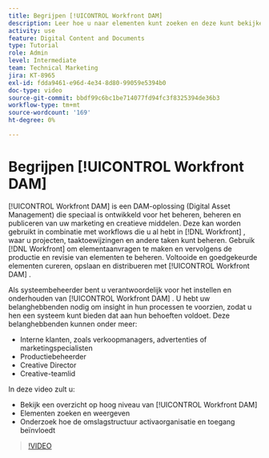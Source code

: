 ```yaml
---
title: Begrijpen [!UICONTROL Workfront DAM]
description: Leer hoe u naar elementen kunt zoeken en deze kunt bekijken, en hoe de mapstructuur de organisatie van middelen en toegang in [!UICONTROL Workfront DAM] beïnvloedt.
activity: use
feature: Digital Content and Documents
type: Tutorial
role: Admin
level: Intermediate
team: Technical Marketing
jira: KT-8965
exl-id: fdda9461-e96d-4e34-8d80-99059e5394b0
doc-type: video
source-git-commit: bbdf99c6bc1be714077fd94fc3f8325394de36b3
workflow-type: tm+mt
source-wordcount: '169'
ht-degree: 0%

---
```


# Begrijpen [!UICONTROL Workfront DAM]

[!UICONTROL Workfront DAM] is een DAM-oplossing (Digital Asset Management) die speciaal is ontwikkeld voor het beheren, beheren en publiceren van uw marketing en creatieve middelen. Deze kan worden gebruikt in combinatie met workflows die u al hebt in [!DNL Workfront] , waar u projecten, taaktoewijzingen en andere taken kunt beheren. Gebruik [!DNL Workfront] om elementaanvragen te maken en vervolgens de productie en revisie van elementen te beheren. Voltooide en goedgekeurde elementen cureren, opslaan en distribueren met [!UICONTROL Workfront DAM] .


Als systeembeheerder bent u verantwoordelijk voor het instellen en onderhouden van [!UICONTROL Workfront DAM] . U hebt uw belanghebbenden nodig om insight in hun processen te voorzien, zodat u hen een systeem kunt bieden dat aan hun behoeften voldoet. Deze belanghebbenden kunnen onder meer:

* Interne klanten, zoals verkoopmanagers, advertenties of marketingspecialisten
* Productiebeheerder
* Creative Director
* Creative-teamlid

In deze video zult u:

* Bekijk een overzicht op hoog niveau van [!UICONTROL Workfront DAM]
* Elementen zoeken en weergeven
* Onderzoek hoe de omslagstructuur activaorganisatie en toegang beïnvloedt

>[!VIDEO](https://video.tv.adobe.com/v/335228/?quality=12&learn=on&enablevpops=1)
